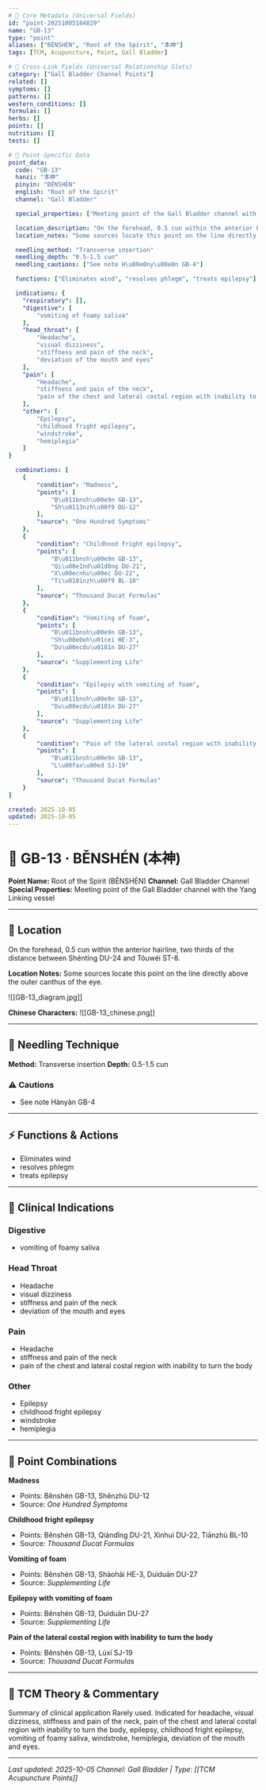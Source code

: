 ```yaml
---
# 🔹 Core Metadata (Universal Fields)
id: "point-20251005184829"
name: "GB-13"
type: "point"
aliases: ["BĚNSHÉN", "Root of the Spirit", "本神"]
tags: [TCM, Acupuncture, Point, Gall Bladder]

# 🔹 Cross-Link Fields (Universal Relationship Slots)
category: ["Gall Bladder Channel Points"]
related: []
symptoms: []
patterns: []
western_conditions: []
formulas: []
herbs: []
points: []
nutrition: []
tests: []

# 🔹 Point-Specific Data
point_data:
  code: "GB-13"
  hanzi: "本神"
  pinyin: "BĚNSHÉN"
  english: "Root of the Spirit"
  channel: "Gall Bladder"

  special_properties: ["Meeting point of the Gall Bladder channel with the Yang Linking vessel"]

  location_description: "On the forehead, 0.5 cun within the anterior hairline, two thirds of the distance between Shéntíng DU-24 and Tóuwéi ST-8."
  location_notes: "Some sources locate this point on the line directly above the outer canthus of the eye."

  needling_method: "Transverse insertion"
  needling_depth: "0.5-1.5 cun"
  needling_cautions: ["See note H\u00e0ny\u00e0n GB-4"]

  functions: ["Eliminates wind", "resolves phlegm", "treats epilepsy"]

  indications: {
    "respiratory": [],
    "digestive": [
        "vomiting of foamy saliva"
    ],
    "head_throat": [
        "Headache",
        "visual dizziness",
        "stiffness and pain of the neck",
        "deviation of the mouth and eyes"
    ],
    "pain": [
        "Headache",
        "stiffness and pain of the neck",
        "pain of the chest and lateral costal region with inability to turn the body"
    ],
    "other": [
        "Epilepsy",
        "childhood fright epilepsy",
        "windstroke",
        "hemiplegia"
    ]
}

  combinations: [
    {
        "condition": "Madness",
        "points": [
            "B\u011bnsh\u00e9n GB-13",
            "Sh\u0113nzh\u00f9 DU-12"
        ],
        "source": "One Hundred Symptoms"
    },
    {
        "condition": "Childhood fright epilepsy",
        "points": [
            "B\u011bnsh\u00e9n GB-13",
            "Qi\u00e1nd\u01d0ng DU-21",
            "X\u00ecnhu\u00ec DU-22",
            "Ti\u0101nzh\u00f9 BL-10"
        ],
        "source": "Thousand Ducat Formulas"
    },
    {
        "condition": "Vomiting of foam",
        "points": [
            "B\u011bnsh\u00e9n GB-13",
            "Sh\u00e0oh\u01cei HE-3",
            "Du\u00ecdu\u0101n DU-27"
        ],
        "source": "Supplementing Life"
    },
    {
        "condition": "Epilepsy with vomiting of foam",
        "points": [
            "B\u011bnsh\u00e9n GB-13",
            "Du\u00ecdu\u0101n DU-27"
        ],
        "source": "Supplementing Life"
    },
    {
        "condition": "Pain of the lateral costal region with inability to turn the body",
        "points": [
            "B\u011bnsh\u00e9n GB-13",
            "L\u00fax\u00ed SJ-19"
        ],
        "source": "Thousand Ducat Formulas"
    }
]

created: 2025-10-05
updated: 2025-10-05
---
```


# 📍 GB-13 · BĚNSHÉN (本神)

**Point Name:** Root of the Spirit (BĚNSHÉN)
**Channel:** Gall Bladder Channel
**Special Properties:** Meeting point of the Gall Bladder channel with the Yang Linking vessel

---

## 📍 Location

On the forehead, 0.5 cun within the anterior hairline, two thirds of the distance between Shéntíng DU-24 and Tóuwéi ST-8.

**Location Notes:**
Some sources locate this point on the line directly above the outer canthus of the eye.

![[GB-13_diagram.jpg]]

**Chinese Characters:** ![[GB-13_chinese.png]]

---

## 🔧 Needling Technique

**Method:** Transverse insertion
**Depth:** 0.5-1.5 cun

### ⚠️ Cautions
- See note Hànyàn GB-4

---

## ⚡ Functions & Actions
- Eliminates wind
- resolves phlegm
- treats epilepsy

---

## 🎯 Clinical Indications

### Digestive
- vomiting of foamy saliva

### Head Throat
- Headache
- visual dizziness
- stiffness and pain of the neck
- deviation of the mouth and eyes

### Pain
- Headache
- stiffness and pain of the neck
- pain of the chest and lateral costal region with inability to turn the body

### Other
- Epilepsy
- childhood fright epilepsy
- windstroke
- hemiplegia

---

## 🔗 Point Combinations

**Madness**
- Points: Běnshén GB-13, Shēnzhù DU-12
- Source: *One Hundred Symptoms*

**Childhood fright epilepsy**
- Points: Běnshén GB-13, Qiándǐng DU-21, Xìnhuì DU-22, Tiānzhù BL-10
- Source: *Thousand Ducat Formulas*

**Vomiting of foam**
- Points: Běnshén GB-13, Shàohǎi HE-3, Duìduān DU-27
- Source: *Supplementing Life*

**Epilepsy with vomiting of foam**
- Points: Běnshén GB-13, Duìduān DU-27
- Source: *Supplementing Life*

**Pain of the lateral costal region with inability to turn the body**
- Points: Běnshén GB-13, Lúxí SJ-19
- Source: *Thousand Ducat Formulas*

---

## 🧬 TCM Theory & Commentary

Summary of clinical application Rarely used. Indicated for headache, visual dizziness, stiffness and pain of the neck, pain of the chest and lateral costal region with inability to turn the body, epilepsy, childhood fright epilepsy, vomiting of foamy saliva, windstroke, hemiplegia, deviation of the mouth and eyes.

---

*Last updated: 2025-10-05*
*Channel: Gall Bladder | Type: [[TCM Acupuncture Points]]*

